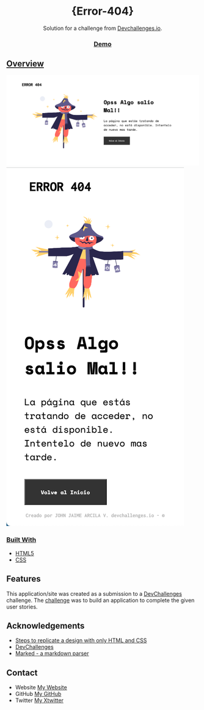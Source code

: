 <!-- Please update value in the {}  -->

<h1 align="center">{Error-404}</h1>

<div align="center">
   Solution for a challenge from  <a href="http://devchallenges.io" target="_blank">Devchallenges.io</a>.
</div>

<div align="center">
  <h3>
    <a href="https://johnarcila.github.io/404-not-found/">
      Demo
   
   
  </h3>
</div>

<!-- TABLE OF CONTENTS -->


<!-- OVERVIEW -->

## Overview

![screenshot](https://github.com/JohnArcila/404-not-found/blob/main/img/screen.png)
![screenshot](https://github.com/JohnArcila/404-not-found/blob/main/img/screen2.png)


### Built With

<!-- This section should list any major frameworks that you built your project using. Here are a few examples.-->

- [HTML5](https://html5up.net/)
- [CSS](https://developer.mozilla.org/en-US/docs/Web/CSS)


## Features

<!-- List the features of your application or follow the template. Don't share the figma file here :) -->

This application/site was created as a submission to a [DevChallenges](https://devchallenges.io/challenges) challenge. The [challenge](https://devchallenges.io/challenges/wBunSb7FPrIepJZAg0sY) was to build an application to complete the given user stories.


## Acknowledgements

<!-- This section should list any articles or add-ons/plugins that helps you to complete the project. This is optional but it will help you in the future. For exmpale -->

- [Steps to replicate a design with only HTML and CSS](https://devchallenges-blogs.web.app/how-to-replicate-design/)
- [DevChallenges](https://devchallenges.io/challenges)
- [Marked - a markdown parser](https://github.com/chjj/marked)

## Contact

- Website [My Website](https://johnarcila.github.io/404-not-found/)
- GitHub [My GitHub](https://github.com/johnarcila)
- Twitter [My Xtwitter](https://twitter.com/_jimmy626_)
